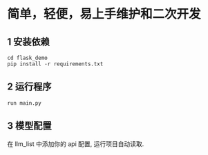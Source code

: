# 简单，轻便，易上手维护和二次开发
## 1 安装依赖
```
cd flask_demo
pip install -r requirements.txt
```
## 2 运行程序
```
run main.py
```
## 3 模型配置
在 llm_list 中添加你的 api 配置, 运行项目自动读取.
